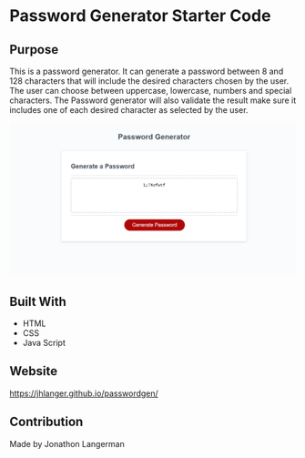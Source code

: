 # Password Generator Starter Code

## Purpose
This is a password generator. It can generate a password between 8 and 128 characters that will include the desired characters chosen by the user. The user can choose between uppercase, lowercase, numbers and special characters. The Password generator will also validate the result make sure it includes one of each desired character as selected by the user. 

![Alt text](./develop/Capture.PNG "Image of Password Generator")

## Built With
* HTML
* CSS
* Java Script

## Website
https://jhlanger.github.io/passwordgen/ 

## Contribution
Made by Jonathon Langerman
